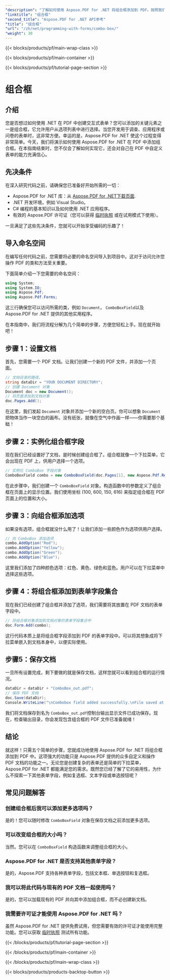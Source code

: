 ```yaml
---
"description": "了解如何使用 Aspose.PDF for .NET 将组合框添加到 PDF。按照我们的分步指南，轻松创建交互式 PDF 表单。"
"linktitle": "组合框"
"second_title": "Aspose.PDF for .NET API参考"
"title": "组合框"
"url": "/zh/net/programming-with-forms/combo-box/"
"weight": 30
---
```


{{< blocks/products/pf/main-wrap-class >}}

{{< blocks/products/pf/main-container >}}

{{< blocks/products/pf/tutorial-page-section >}}

# 组合框

## 介绍

您是否想过如何使用 .NET 在 PDF 中创建交互式表单？您可以添加的关键元素之一是组合框，它允许用户从选项列表中进行选择。当您开发用于调查、应用程序或问卷的表单时，这非常方便。幸运的是，Aspose.PDF for .NET 使这个过程变得非常简单。今天，我们将演示如何使用 Aspose.PDF for .NET 在 PDF 中添加组合框。在本指南结束时，您不仅会了解如何实现它，还会对自己在 PDF 中自定义表单的能力充满信心。

## 先决条件

在深入研究代码之前，请确保您已准备好开始所需的一切：

- Aspose.PDF for .NET 库：从 [Aspose.PDF for .NET下载页面](https://releases。aspose.com/pdf/net/).
- .NET 开发环境，例如 Visual Studio。
- C# 编程的基本知识以及如何使用 .NET 应用程序。
- 有效的 Aspose.PDF 许可证（您可以获得 [临时执照](https://purchase.aspose.com/temporary-license/) 或在试用模式下使用）。

一旦满足了这些先决条件，您就可以开始享受编码的乐趣了！

## 导入命名空间

在编写任何代码之前，您需要将必要的命名空间导入到项目中。这对于访问允许您操作 PDF 的类和方法至关重要。

下面简单介绍一下您需要的命名空间：

```csharp
using System;
using System.IO;
using Aspose.Pdf;
using Aspose.Pdf.Forms;
```

这三行确保您可以访问所需的类，例如 `Document`， `ComboBoxField`以及 Aspose.PDF for .NET 提供的其他实用程序。

在本指南中，我们将流程分解为几个简单的步骤，方便您轻松上手。现在就开始吧！

## 步骤 1：设置文档

首先，您需要一个 PDF 文档。让我们创建一个新的 PDF 文件，并添加一个页面。

```csharp
// 文档目录的路径。
string dataDir = "YOUR DOCUMENT DIRECTORY";
// 创建 Document 对象
Document doc = new Document();
// 将页面添加到文档对象
doc.Pages.Add();
```

在这里，我们发起 `Document` 对象并添加一个新的空白页。你可以想象 `Document` 把物体当作一块空白的画布。没有纸张，就像在空气中作画一样——你需要那个基础！

## 步骤 2：实例化组合框字段

现在我们已经设置好了文档，是时候创建组合框了。组合框就像一个下拉菜单，它会出现在 PDF 上，供用户选择一个选项。

```csharp
// 实例化 ComboBox 字段对象
ComboBoxField combo = new ComboBoxField(doc.Pages[1], new Aspose.Pdf.Rectangle(100, 600, 150, 616));
```

在此步骤中，我们创建一个 `ComboBoxField` 对象。构造函数中的参数定义了组合框在页面上的显示位置。我们使用坐标 (100, 600, 150, 616) 来指定组合框在 PDF 页面上的位置和大小。

## 步骤 3：向组合框添加选项

如果没有选项，组合框就没什么用了！让我们添加一些颜色作为选项供用户选择。

```csharp
// 向 ComboBox 添加选项
combo.AddOption("Red");
combo.AddOption("Yellow");
combo.AddOption("Green");
combo.AddOption("Blue");
```

这里我们添加了四种颜色选项：红色、黄色、绿色和蓝色。用户可以在下拉菜单中选择这些选项。

## 步骤 4：将组合框添加到表单字段集合

现在我们已经创建了组合框并添加了选项，我们需要将其放置在 PDF 文档的表单字段中。

```csharp
// 将组合框对象添加到文档对象的表单字段集合中
doc.Form.Add(combo);
```

这行代码本质上是将组合框字段添加到 PDF 的表单字段中。可以将其想象成将下拉菜单嵌入到文档本身中，以便实际使用。

## 步骤5：保存文档

一旦所有设置完成，剩下要做的就是保存文档，这样您就可以看到组合框的运行情况。

```csharp
dataDir = dataDir + "ComboBox_out.pdf";
// 保存 PDF 文档
doc.Save(dataDir);
Console.WriteLine("\nCombobox field added successfully.\nFile saved at " + dataDir);
```

我们将文档保存到名为 `ComboBox_out.pdf`控制台输出显示文件已成功保存。现在，检查输出目录，你会发现包含组合框的 PDF 文件已准备就绪！

## 结论

就这样！只需五个简单的步骤，您就成功地使用 Aspose.PDF for .NET 将组合框添加到 PDF 中。这项强大的功能只是 Aspose.PDF 提供的众多自定义和操作 PDF 文档的功能之一。无论您是创建复杂的表单还是简单的下拉菜单，Aspose.PDF for .NET 都能满足您的需求。既然您已经了解了它的易用性，为什么不探索一下其他表单字段，例如复选框、文本字段或单选按钮呢？

## 常见问题解答

### 创建组合框后我可以添加更多选项吗？
是的！您可以随时修改 `ComboBoxField` 对象在保存文档之前添加更多选项。

### 可以改变组合框的大小吗？
当然。您可以在 `ComboBoxField` 构造函数来调整组合框的大小。

### Aspose.PDF for .NET 是否支持其他表单字段？
是的，Aspose.PDF 支持各种表单字段，包括文本框、单选按钮和复选框。

### 我可以将此代码与现有的 PDF 文档一起使用吗？
是的，您可以加载现有的 PDF 并向其中添加组合框，而不必创建新文档。

### 我需要许可证才能使用 Aspose.PDF for .NET 吗？
虽然 Aspose.PDF for .NET 提供免费试用，但您需要有效的许可证才能使用完整功能。您可以获取 [临时执照](https://purchase.aspose.com/temporary-license/) 测试所有功能。

{{< /blocks/products/pf/tutorial-page-section >}}

{{< /blocks/products/pf/main-container >}}

{{< /blocks/products/pf/main-wrap-class >}}

{{< blocks/products/products-backtop-button >}}